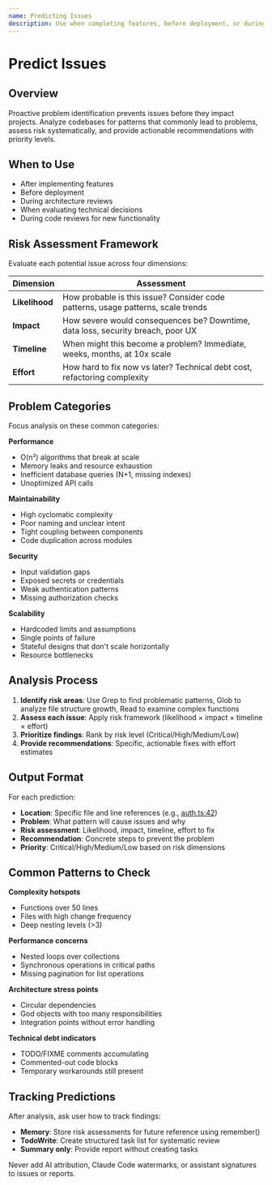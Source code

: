 ```yaml
---
name: Predicting Issues
description: Use when completing features, before deployment, or during code reviews - identifies potential problems through systematic risk analysis (likelihood × impact × timeline × effort)
---
```


# Predict Issues

## Overview

Proactive problem identification prevents issues before they impact projects. Analyze codebases for patterns that commonly lead to problems, assess risk systematically, and provide actionable recommendations with priority levels.

## When to Use

- After implementing features
- Before deployment
- During architecture reviews
- When evaluating technical decisions
- During code reviews for new functionality

## Risk Assessment Framework

Evaluate each potential issue across four dimensions:

| Dimension | Assessment |
|-----------|-----------|
| **Likelihood** | How probable is this issue? Consider code patterns, usage patterns, scale trends |
| **Impact** | How severe would consequences be? Downtime, data loss, security breach, poor UX |
| **Timeline** | When might this become a problem? Immediate, weeks, months, at 10x scale |
| **Effort** | How hard to fix now vs later? Technical debt cost, refactoring complexity |

## Problem Categories

Focus analysis on these common categories:

**Performance**
- O(n²) algorithms that break at scale
- Memory leaks and resource exhaustion
- Inefficient database queries (N+1, missing indexes)
- Unoptimized API calls

**Maintainability**
- High cyclomatic complexity
- Poor naming and unclear intent
- Tight coupling between components
- Code duplication across modules

**Security**
- Input validation gaps
- Exposed secrets or credentials
- Weak authentication patterns
- Missing authorization checks

**Scalability**
- Hardcoded limits and assumptions
- Single points of failure
- Stateful designs that don't scale horizontally
- Resource bottlenecks

## Analysis Process

1. **Identify risk areas**: Use Grep to find problematic patterns, Glob to analyze file structure growth, Read to examine complex functions
2. **Assess each issue**: Apply risk framework (likelihood × impact × timeline × effort)
3. **Prioritize findings**: Rank by risk level (Critical/High/Medium/Low)
4. **Provide recommendations**: Specific, actionable fixes with effort estimates

## Output Format

For each prediction:
- **Location**: Specific file and line references (e.g., [auth.ts:42](auth.ts#L42))
- **Problem**: What pattern will cause issues and why
- **Risk assessment**: Likelihood, impact, timeline, effort to fix
- **Recommendation**: Concrete steps to prevent the problem
- **Priority**: Critical/High/Medium/Low based on risk dimensions

## Common Patterns to Check

**Complexity hotspots**
- Functions over 50 lines
- Files with high change frequency
- Deep nesting levels (>3)

**Performance concerns**
- Nested loops over collections
- Synchronous operations in critical paths
- Missing pagination for list operations

**Architecture stress points**
- Circular dependencies
- God objects with too many responsibilities
- Integration points without error handling

**Technical debt indicators**
- TODO/FIXME comments accumulating
- Commented-out code blocks
- Temporary workarounds still present

## Tracking Predictions

After analysis, ask user how to track findings:
- **Memory**: Store risk assessments for future reference using remember()
- **TodoWrite**: Create structured task list for systematic review
- **Summary only**: Provide report without creating tasks

Never add AI attribution, Claude Code watermarks, or assistant signatures to issues or reports.
